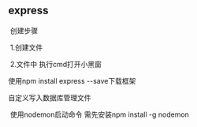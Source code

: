 ## express

​						创建步骤

​						1.创建文件

​						2.文件中 执行cmd打开小黑窗

使用npm install express --save下载框架

自定义写入数据库管理文件

​						使用nodemon启动命令 需先安装npm install -g nodemon

​						
